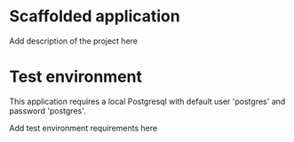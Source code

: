 # Scaffolded application

Add description of the project here

# Test environment

This application requires a local Postgresql with default user 'postgres' and password 'postgres'.

Add test environment requirements here
